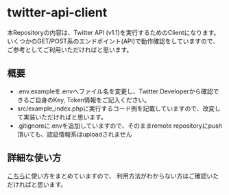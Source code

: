 # twitter-api-client
本Repositoryの内容は、Twitter API (v1.1)を実行するためのClientになります。  
いくつかのGET/POST系のエンドポイント(API)で動作確認をしていますので、
ご参考としてご利用いただければと思います。

## 概要
- .env.exampleを.envへファイル名を変更し、Twitter Developerから確認できるご自身のKey, Token情報をご記入ください。
- src/example_index.phpに実行するコード例を記載していますので、改変して実装いただければと思います。
- .gitignoreに.envを追加していますので、そのままremote repositoryにpush頂いても、認証情報系はuploadされません

## 詳細な使い方
[こちら](https://kobablog.tech/twitter-api-code/)に使い方をまとめていますので、
利用方法がわからない方はご確認いただければと思います。
